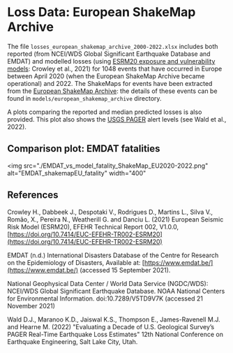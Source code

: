 # Loss Data: European ShakeMap Archive


The file `losses_european_shakemap_archive_2000-2022.xlsx` includes both reported (from NCEI/WDS Global Significant Earthquake Database and EMDAT) and modelled losses (using [ESRM20 exposure and vulnerability models](https://gitlab.seismo.ethz.ch/efehr/esrm20): Crowley et al., 2021) for 1048 events that have occurred in Europe between April 2020 (when the European ShakeMap Archive became operational) and 2022. The ShakeMaps for events have been extracted from the [European ShakeMap Archive](http://shakemapeu.ingv.it/archive.html): the details of these events can be found in `models/european_shakemap_archive` directory.  

A plots comparing the reported and median predicted losses is also provided. This plot also shows the [USGS PAGER](https://earthquake.usgs.gov/data/pager/) alert levels (see Wald et al., 2022).   

## Comparison plot: EMDAT fatalities

<img src="./EMDAT_vs_model_fatality_ShakeMap_EU2020-2022.png" alt="EMDAT_shakemapEU_fatality" width="400" 


## References

Crowley H., Dabbeek J., Despotaki V., Rodrigues D., Martins L., Silva V., Romão, X., Pereira N., Weatherill G. and Danciu L. (2021) European Seismic Risk Model (ESRM20), EFEHR Technical Report 002, V1.0.0, [https://doi.org/10.7414/EUC-EFEHR-TR002-ESRM20](https://doi.org/10.7414/EUC-EFEHR-TR002-ESRM20)

EMDAT (n.d.) International Disasters Database of the Centre for Research on the Epidemiology of Disasters, Available at: [https://www.emdat.be/](https://www.emdat.be/) (accessed 15 September 2021).

National Geophysical Data Center / World Data Service (NGDC/WDS): NCEI/WDS Global Significant Earthquake Database. NOAA National Centers for Environmental Information. doi:10.7289/V5TD9V7K (accessed 21 November 2021)

Wald D.J., Maranoo K.D., Jaiswal K.S., Thompson E., James-Ravenell M.J. and Hearne M. (2022) "Evaluating a Decade of U.S. Geological Survey’s PAGER Real-Time Earthquake Loss Estimates" 12th National Conference on Earthquake Engineering, Salt Lake City, Utah. 





